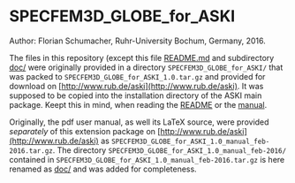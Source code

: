 # SPECFEM3D_GLOBE_for_ASKI

Author: Florian Schumacher, Ruhr-University Bochum, Germany, 2016.

The files in this repository (except this file [README.md](README.md) and subdirectory [doc/](doc) were originally 
provided in a directory `SPECFEM3D_GLOBE_for_ASKI/` that was packed to `SPECFEM3D_GLOBE_for_ASKI_1.0.tar.gz`
and provided for download on [http://www.rub.de/aski](http://www.rub.de/aski). It was supposed to be copied into
the installation directory of the ASKI main package. Keept this in mind, when reading
the [README](README) or the [manual](doc/SPECFEM3D_GLOBE_for_ASKI_1-0_manual.pdf).

Originally, the pdf user manual, as well its LaTeX source, were provided *separately* of this extension package
on [http://www.rub.de/aski](http://www.rub.de/aski) as `SPECFEM3D_GLOBE_for_ASKI_1.0_manual_feb-2016.tar.gz`. The directory
`SPECFEM3D_GLOBE_for_ASKI_1.0_manual_feb-2016/` contained in `SPECFEM3D_GLOBE_for_ASKI_1.0_manual_feb-2016.tar.gz` 
is here renamed as [doc/](doc) and was added for completeness.
